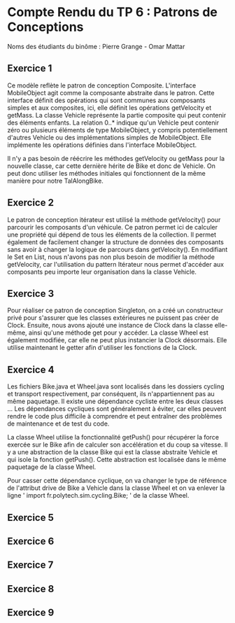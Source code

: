 # Compte Rendu du TP 6 : Patrons de Conceptions

Noms des étudiants du binôme : Pierre Grange - Omar Mattar

## Exercice 1
Ce modèle reflète le patron de conception Composite.
L'interface MobileObject agit comme la composante abstraite dans le patron. Cette interface définit des opérations qui sont communes aux composants simples et aux composites, ici, elle définit les opérations getVelocity et getMass.
La classe Vehicle représente la partie composite qui peut contenir des éléments enfants. La relation 0..* indique qu'un Vehicle peut contenir zéro ou plusieurs éléments de type MobileObject, y compris potentiellement d'autres Vehicle ou des implémentations simples de MobileObject. Elle implémente les opérations définies dans l'interface MobileObject.

Il n'y a pas besoin de réécrire les méthodes getVelocity ou getMass pour la nouvelle classe, car cette dernière hérite de Bike et donc de Vehicle. On peut donc utiliser les méthodes initiales qui fonctionnent de la même manière pour notre TalAlongBike.

## Exercice 2
Le patron de conception itérateur est utilisé la méthode getVelocity() pour parcourir les composants d'un véhicule.
Ce patron permet ici de calculer une propriété qui dépend de tous les éléments de la collection. Il permet également de facilement changer la structure de données des composants sans avoir à changer la logique de parcours dans getVelocity().
En modifiant le Set en List, nous n'avons pas non plus besoin de modifier la méthode getVelocity, car l'utilisation du pattern Itérateur nous permet d'accéder aux composants peu importe leur organisation dans la classe Vehicle.

## Exercice 3
Pour réaliser ce patron de conception Singleton, on a créé un constructeur privé pour s'assurer que les classes extérieures ne puissent pas créer de Clock. Ensuite, nous avons ajouté une instance de Clock dans la classe elle-même, ainsi qu'une méthode get pour y accéder.
La classe Wheel est également modifiée, car elle ne peut plus instancier la Clock désormais. Elle utilise maintenant le getter afin d'utiliser les fonctions de la Clock.

## Exercice 4
Les fichiers Bike.java et Wheel.java sont localisés dans les dossiers cycling et transport respectivement, par conséquent, ils n'appartiennent pas au même paquetage. Il existe une dépendance cycliste entre les deux classes ... Les dépendances cycliques sont généralement à éviter, car elles peuvent rendre le code plus difficile à comprendre et peut entraîner des problèmes de maintenance et de test du code.

La classe Wheel utilise la fonctionnalité getPush() pour récupérer la force exercée sur le Bike afin de calculer son accélération et du coup sa vitesse. Il y a une abstraction de la classe Bike qui est la classe abstraite Vehicle et qui isole la fonction getPush(). Cette abstraction est localisée dans le même paquetage de la classe Wheel.

Pour casser cette dépendance cyclique, on va changer le type de référence de l'attribut drive de Bike a Vehicle dans la classe Wheel et on va enlever la ligne ' import fr.polytech.sim.cycling.Bike; ' de la classe Wheel.

## Exercice 5


## Exercice 6

## Exercice 7

## Exercice 8

## Exercice 9

